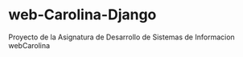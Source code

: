# web-Carolina-Django
Proyecto de la Asignatura de Desarrollo de Sistemas de Informacion webCarolina
